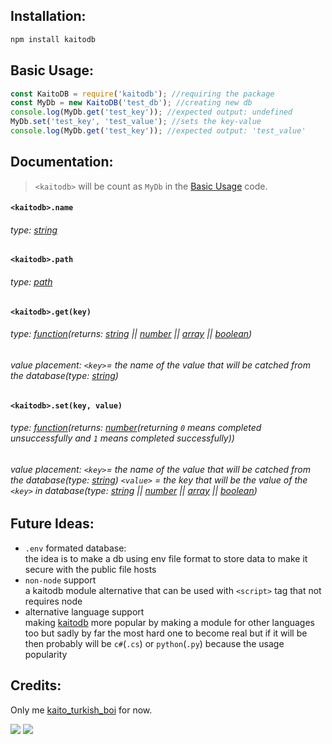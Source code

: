 ## Installation:
```sh
npm install kaitodb
```
## Basic Usage:
```js
const KaitoDB = require('kaitodb'); //requiring the package
const MyDb = new KaitoDB('test_db'); //creating new db
console.log(MyDb.get('test_key')); //expected output: undefined
MyDb.set('test_key', 'test_value'); //sets the key-value
console.log(MyDb.get('test_key')); //expected output: 'test_value'
```
## Documentation:
> `<kaitodb>` will be count as `MyDb` in the [Basic Usage](https://kaitosoftware.skysea28957.repl.co/kaitodb/basicusage.html) code.
#### `<kaitodb>.name`
###### type: [string](https://www.w3schools.com/js/js_strings.asp)
#### `<kaitodb>.path`
###### type: [path](https://nodejs.dev/learn/nodejs-file-paths)
#### `<kaitodb>.get(key)`
###### type: [function](https://www.w3schools.com/js/js_functions.asp)(returns: [string](https://www.w3schools.com/js/js_strings.asp) || [number](https://www.w3schools.com/js/js_numbers.asp) || [array](https://www.w3schools.com/js/js_arrays.asp) || [boolean](https://www.w3schools.com/js/js_booleans.asp))
###### value placement: `<key>`= the name of the value that will be catched from the database(type: [string](https://www.w3schools.com/js/js_strings.asp))
#### `<kaitodb>.set(key, value)`
###### type: [function](https://www.w3schools.com/js/js_functions.asp)(returns: [number](https://www.w3schools.com/js/js_numbers.asp)(returning `0` means completed unsuccessfully and `1` means completed successfully))
###### value placement: `<key>`= the name of the value that will be catched from the database(type: [string](https://www.w3schools.com/js/js_strings.asp)) `<value>` = the key that will be the value of the `<key>` in database(type: [string](https://www.w3schools.com/js/js_strings.asp) || [number](https://www.w3schools.com/js/js_numbers.asp) || [array](https://www.w3schools.com/js/js_arrays.asp) || [boolean](https://www.w3schools.com/js/js_booleans.asp))
## Future Ideas:
- `.env` formated database:
<br>the idea is to make a db using env file format to store data to make it secure with the public file hosts
- `non-node` support
<br>a kaitodb module alternative that can be used with `<script>` tag that not requires node
- alternative language support
<br>making [kaitodb](https://www.npmjs.com/package/kaitodb) more popular by making a module for other languages too but sadly by far the most hard one to become real but if it will be then probably will be `c#`(`.cs`) or `python`(`.py`) because the usage popularity

## Credits:
Only me [kaito_turkish_boi](https://www.npmjs.com/~kaito_turkish_boi) for now.

<a href="https://www.npmjs.com/package/kaitodb"><img src="https://img.shields.io/npm/v/kaitodb.svg"/></a>
<a href="https://discord.gg/49fhAtwwQX"><img src="https://img.shields.io/discord/909371115250548767?color=5865F2&logo=discord&logoColor=white"/></a>
